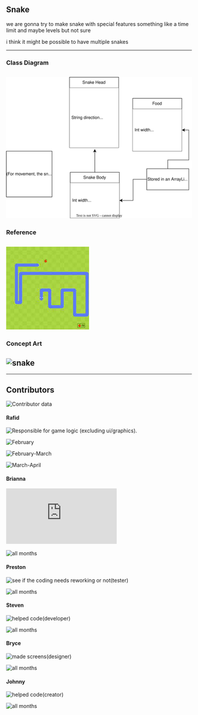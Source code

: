 ## Snake
we are gonna try to make snake with special features something like a time limit and maybe levels but not sure

i think it might be possible to have multiple snakes

---
### Class Diagram
![snake class diagram](snake/snakeclassdiagram-rafid.drawio.svg)
---
### Reference
![snake](https://github.com/banananabusiness/project/blob/main/snake/Images/Snake.png)
---
### Concept Art
![snake]()
---

---
## Contributors
![Contributor data](https://github.com/banananabusiness/project/graphs/contributors)
#### Rafid
![Responsible for game logic (excluding ui/graphics).](https://github.com/banananabusiness/project/tree/main/snake/src)

![February](https://github.com/banananabusiness/project/commits?after=487b86441fb8116eb57840820136dbf39e039c78+69&author=rafidaayan0)

![February-March](https://github.com/banananabusiness/project/commits?author=rafidaayan0&before=487b86441fb8116eb57840820136dbf39e039c78+70)

![March-April](https://github.com/banananabusiness/project/commits?author=rafidaayan0&before=487b86441fb8116eb57840820136dbf39e039c78+35)

#### Brianna
![Supervising the whole project (team lead)](https://github.com/banananabusiness/project/blob/main/README.md)

![all months](https://github.com/banananabusiness)

#### Preston
![see if the coding needs reworking or not(tester)]()

![all months](https://github.com/Ptangytang23)

#### Steven
![ helped code(developer)]()

![all months](https://github.com/Stevenwasntavailable)

#### Bryce
![made screens(designer)]()

![all months]()

#### Johnny
![helped code(creator)]()

![all months](https://github.com/zjohnny1810)
